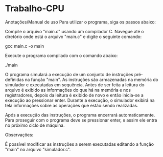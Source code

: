 # Trabalho-CPU
Anotações/Manual de uso
Para utilizar o programa, siga os passos abaixo:

Compile o arquivo "main.c" usando um compilador C. Navegue até o diretório onde está o arquivo "main.c" e digite o seguinte comando:

gcc main.c -o main

Execute o programa compilado com o comando abaixo:

./main

O programa simulará a execução de um conjunto de instruções pré-definidas na função "main". As instruções são armazenadas na memória do simulador e executadas em sequência. Antes de ser feita a leitura do arquivo é exibido as informações do que há na memória e nos registradores, depois da leitura é exibido de novo e então inicia-se a execução ao pressionar enter. Durante a execução, o simulador exibirá na tela informações sobre as operações que estão sendo realizadas.

Após a execução das instruções, o programa encerrará automaticamente. Para proseguir com o programa deve se pressionar enter, e assim ele entra no próximo ciclo de máquina.

Observações:

É possível modificar as instruções a serem executadas editando a função "main" no arquivo "simulador.c".
